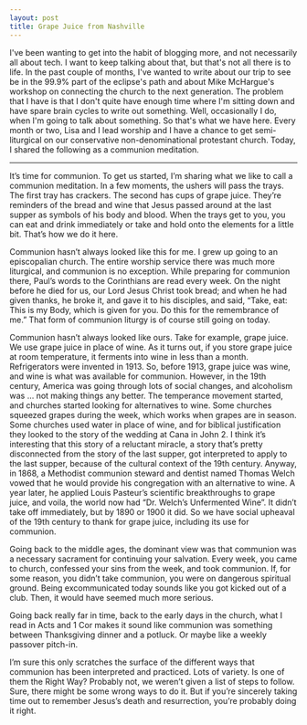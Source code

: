 ```yaml
---
layout: post
title: Grape Juice from Nashville
---
```


I've been wanting to get into the habit of blogging more, and not necessarily all about tech. I want to keep talking about that, but that's not all there is to life. In the past couple of months, I've wanted to write about our trip to see be in the 99.9% part of the eclipse's path and about Mike McHargue's workshop on connecting the church to the next generation. The problem that I have is that I don't quite have enough time where I'm sitting down and have spare brain cycles to write out something. Well, occasionally I do, when I'm going to talk about something. So that's what we have here. Every month or two, Lisa and I lead worship and I have a chance to get semi-liturgical on our conservative non-denominational protestant church. Today, I shared the following as a communion meditation.

---

It’s time for communion. To get us started, I’m sharing what we like to call a communion meditation. In a few moments, the ushers will pass the trays. The first tray has crackers. The second has cups of grape juice. They’re reminders of the bread and wine that Jesus passed around at the last supper as symbols of his body and blood. When the trays get to you, you can eat and drink immediately or take and hold onto the elements for a little bit. That’s how we do it here.

Communion hasn’t always looked like this for me. I grew up going to an episcopalian church. The entire worship service there was much more liturgical, and communion is no exception. While preparing for communion there, Paul’s words to the Corinthians are read every week. On the night before he died for us, our Lord Jesus Christ took bread; and when he had given thanks, he broke it, and gave it to his disciples, and said, “Take, eat: This is my Body, which is given for you. Do this for the remembrance of me.” That form of communion liturgy is of course still going on today.

Communion hasn’t always looked like ours. Take for example, grape juice. We use grape juice in place of wine. As it turns out, if you store grape juice at room temperature, it ferments into wine in less than a month. Refrigerators were invented in 1913. So, before 1913, grape juice was wine, and wine is what was available for communion. However, in the 19th century, America was going through lots of social changes, and alcoholism was … not making things any better. The temperance movement started, and churches started looking for alternatives to wine. Some churches squeezed grapes during the week, which works when grapes are in season. Some churches used water in place of wine, and for biblical justification they looked to the story of the wedding at Cana in John 2. I think it’s interesting that this story of a reluctant miracle, a story that’s pretty disconnected from the story of the last supper, got interpreted to apply to the last supper, because of the cultural context of the 19th century. Anyway, in 1868, a Methodist communion steward and dentist named Thomas Welch vowed that he would provide his congregation with an alternative to wine. A year later, he applied Louis Pasteur’s scientific breakthroughs to grape juice, and voila, the world now had “Dr. Welch’s Unfermented Wine”. It didn’t take off immediately, but by 1890 or 1900 it did. So we have social upheaval of the 19th century to thank for grape juice, including its use for communion.

Going back to the middle ages, the dominant view was that communion was a necessary sacrament for continuing your salvation. Every week, you came to church, confessed your sins from the week, and took communion. If, for some reason, you didn’t take communion, you were on dangerous spiritual ground. Being excommunicated today sounds like you got kicked out of a club. Then, it would have seemed much more serious.

Going back really far in time, back to the early days in the church, what I read in Acts and 1 Cor makes it sound like communion was something between Thanksgiving dinner and a potluck. Or maybe like a weekly passover pitch-in.

I’m sure this only scratches the surface of the different ways that communion has been interpreted and practiced. Lots of variety. Is one of them the Right Way? Probably not, we weren’t given a list of steps to follow. Sure, there might be some wrong ways to do it. But if you’re sincerely taking time out to remember Jesus’s death and resurrection, you’re probably doing it right.
